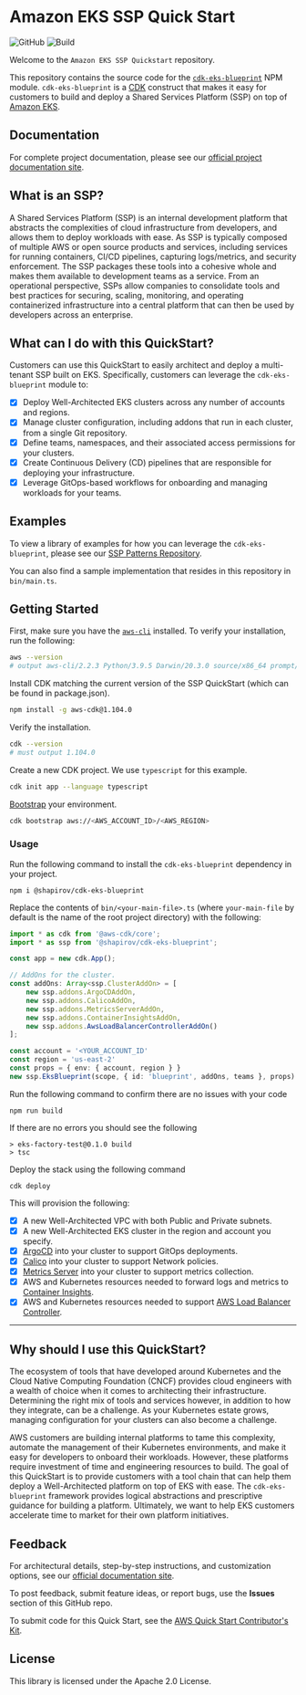 
# Amazon EKS SSP Quick Start

![GitHub](https://img.shields.io/github/license/aws-quickstart/quickstart-ssp-amazon-eks)
![Build](https://codebuild.us-west-1.amazonaws.com/badges?uuid=eyJlbmNyeXB0ZWREYXRhIjoiYVN6RlEyQmNNRVRxRWYxUkhBcStQcHFkTExZa2dtZXBWcDdqZ2lWNCtXVENOcWwzV0F0cklUOXlnVGtMZ1BzR0JLZUtHU2V3dUcwb0NOMmdxWGxKOFpVPSIsIml2UGFyYW1ldGVyU3BlYyI6IlEyWmdVeXlxMS9UOVk0QUMiLCJtYXRlcmlhbFNldFNlcmlhbCI6MX0%3D&branch=main)

Welcome to the `Amazon EKS SSP Quickstart` repository.

This repository contains the source code for the [`cdk-eks-blueprint`](https://www.npmjs.com/package/@shapirov/cdk-eks-blueprint) NPM module. `cdk-eks-blueprint` is a [CDK](https://aws.amazon.com/cdk/) construct that makes it easy for customers to build and deploy a Shared Services Platform (SSP) on top of [Amazon EKS](https://aws.amazon.com/eks/).

## Documentation

For complete project documentation, please see our [official project documentation site](https://aws-quickstart.github.io/quickstart-ssp-amazon-eks/).

## What is an SSP?

A Shared Services Platform (SSP) is an internal development platform that abstracts the complexities of cloud infrastructure from developers, and allows them to deploy workloads with ease. As SSP is typically composed of multiple AWS or open source products and services, including services for running containers, CI/CD pipelines, capturing logs/metrics, and security enforcement. The SSP packages these tools into a cohesive whole and makes them available to development teams as a service. From an operational perspective, SSPs allow companies to consolidate tools and best practices for securing, scaling, monitoring, and operating containerized infrastructure into a central platform that can then be used by developers across an enterprise.

## What can I do with this QuickStart?

Customers can use this QuickStart to easily architect and deploy a multi-tenant SSP built on EKS. Specifically, customers can leverage the `cdk-eks-blueprint` module to:

- [x] Deploy Well-Architected EKS clusters across any number of accounts and regions.
- [x] Manage cluster configuration, including addons that run in each cluster, from a single Git repository.
- [x] Define teams, namespaces, and their associated access permissions for your clusters.
- [x] Create Continuous Delivery (CD) pipelines that are responsible for deploying your infrastructure.
- [x] Leverage GitOps-based workflows for onboarding and managing workloads for your teams. 

## Examples

To view a library of examples for how you can leverage the `cdk-eks-blueprint`, please see our [SSP Patterns Repository](https://github.com/shapirov103/eks-ssp-patterns).

You can also find a sample implementation that resides in this repository in `bin/main.ts`.

## Getting Started

First, make sure you have the [`aws-cli`](https://docs.aws.amazon.com/cli/latest/userguide/install-cliv2.html) installed. To verify your installation, run the following: 

```bash
aws --version
# output aws-cli/2.2.3 Python/3.9.5 Darwin/20.3.0 source/x86_64 prompt/off
```

Install CDK matching the current version of the SSP QuickStart (which can be found in package.json).

```bash
npm install -g aws-cdk@1.104.0
```

Verify the installation.

```bash
cdk --version
# must output 1.104.0
```

Create a new CDK project. We use `typescript` for this example. 

```bash
cdk init app --language typescript
```

[Bootstrap](https://docs.aws.amazon.com/cdk/latest/guide/bootstrapping.html) your environment.

```bash
cdk bootstrap aws://<AWS_ACCOUNT_ID>/<AWS_REGION>
```

### Usage

Run the following command to install the `cdk-eks-blueprint` dependency in your project.

```
npm i @shapirov/cdk-eks-blueprint
```

Replace the contents of `bin/<your-main-file>.ts` (where `your-main-file` by default is the name of the root project directory) with the following:

```typescript
import * as cdk from '@aws-cdk/core';
import * as ssp from '@shapirov/cdk-eks-blueprint';

const app = new cdk.App();

// AddOns for the cluster.
const addOns: Array<ssp.ClusterAddOn> = [
    new ssp.addons.ArgoCDAddOn,
    new ssp.addons.CalicoAddOn,
    new ssp.addons.MetricsServerAddOn,
    new ssp.addons.ContainerInsightsAddOn,
    new ssp.addons.AwsLoadBalancerControllerAddOn()
];

const account = '<YOUR_ACCOUNT_ID'
const region = 'us-east-2'
const props = { env: { account, region } }
new ssp.EksBlueprint(scope, { id: 'blueprint', addOns, teams }, props)
```

Run the following command to confirm there are no issues with your code

```
npm run build 
```

If there are no errors you should see the following
```
> eks-factory-test@0.1.0 build
> tsc
```

Deploy the stack using the following command

```
cdk deploy
```

This will provision the following:

- [x] A new Well-Architected VPC with both Public and Private subnets.
- [x] A new Well-Architected EKS cluster in the region and account you specify.
- [x] [ArgoCD](https://argoproj.github.io/argo-cd/) into your cluster to support GitOps deployments. 
- [x] [Calico](https://docs.projectcalico.org/getting-started/kubernetes/) into your cluster to support Network policies.
- [x] [Metrics Server](https://github.com/kubernetes-sigs/metrics-server) into your cluster to support metrics collection.
- [x] AWS and Kubernetes resources needed to forward logs and metrics to [Container Insights](https://docs.aws.amazon.com/AmazonCloudWatch/latest/monitoring/deploy-container-insights-EKS.html).
- [x] AWS and Kubernetes resources needed to support [AWS Load Balancer Controller](https://docs.aws.amazon.com/eks/latest/userguide/aws-load-balancer-controller.html).

---

## Why should I use this QuickStart?  

The ecosystem of tools that have developed around Kubernetes and the Cloud Native Computing Foundation (CNCF) provides cloud engineers with a wealth of choice when it comes to architecting their infrastructure. Determining the right mix of tools and services however, in addition to how they integrate, can be a challenge. As your Kubernetes estate grows, managing configuration for your clusters can also become a challenge. 

AWS customers are building internal platforms to tame this complexity, automate the management of their Kubernetes environments, and make it easy for developers to onboard their workloads. However, these platforms require investment of time and engineering resources to build. The goal of this QuickStart is to provide customers with a tool chain that can help them deploy a Well-Architected platform on top of EKS with ease. The `cdk-eks-blueprint` framework provides logical abstractions and prescriptive guidance for building a platform. Ultimately, we want to help EKS customers accelerate time to market for their own platform initiatives. 

## Feedback

For architectural details, step-by-step instructions, and customization options, see our [official documentation site](https://aws-quickstart.github.io/quickstart-ssp-amazon-eks/).

To post feedback, submit feature ideas, or report bugs, use the **Issues** section of this GitHub repo. 

To submit code for this Quick Start, see the [AWS Quick Start Contributor's Kit](https://aws-quickstart.github.io/).

## License

This library is licensed under the Apache 2.0 License.

